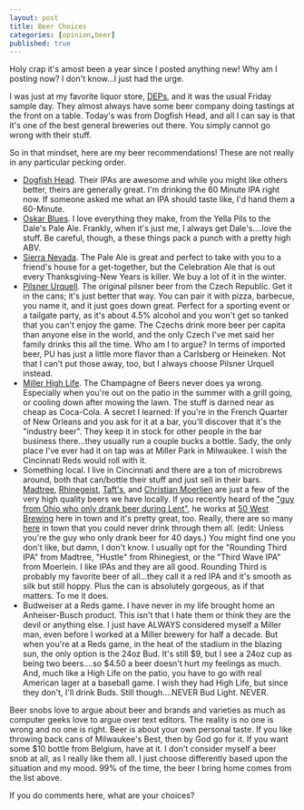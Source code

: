 ```yaml
---
layout: post
title: Beer Choices
categories: [opinion,beer]
published: true
---
```

Holy crap it's amost been a year since I posted anything new!  Why am I posting now?   I don't know...I just had the urge.

I was just at my favorite liquor store, [DEPs](https://depsfinewine.com), and it was the usual Friday sample day.   They almost always have some beer company doing tastings at the front on a table.  Today's was from Dogfish Head, and all I can say is that it's one of the best general breweries out there.  You simply cannot go wrong with their stuff.

So in that mindset, here are my beer recommendations! These are not really in any particular pecking order. 

* [Dogfish Head](https://www.dogfish.com/).  Their IPAs are awesome and while you might like others better, theirs are generally great.  I'm drinking the 60 Minute IPA right now.  If someone asked me what an IPA should taste like, I'd hand them a 60-Minute.
* [Oskar Blues](https://www.oskarblues.com/).   I love everything they make, from the Yella Pils to the Dale's Pale Ale. Frankly, when it's just me, I always get Dale's....love the stuff.  Be careful, though, a these things pack a punch with a pretty high ABV.
* [Sierra Nevada](https://www.sierranevada.com).  The Pale Ale is great and perfect to take with you to a friend's house for a get-together, but the Celebration Ale that is out every Thanksgiving-New Years is killer.  We buy a lot of it in the winter.
* [Pilsner Urquell](https://www.pilsnerurquell.com/).  The original pilsner beer from the Czech Republic.  Get it in the cans; it's just better that way.  You can pair it with pizza, barbecue, you name it, and it just goes down great.  Perfect for a sporting event or a tailgate party, as it's about 4.5% alcohol and you won't get so tanked that you can't enjoy the game. The Czechs drink more beer per capita than anyone else in the world, and the only Czech I've met said her family drinks this all the time.  Who am I to argue?  In terms of imported beer, PU has just a little more flavor than a Carlsberg or Heineken.  Not that I can't put those away, too, but I always choose Pilsner Urquell instead.
* [Miller High Life](https://www.millerhighlife.com/).  The Champagne of Beers never does ya wrong.  Especially when you're out on the patio in the summer with a grill going, or cooling down after mowing the lawn.  The stuff is darned near as cheap as Coca-Cola.  A secret I learned: If you're in the French Quarter of New Orleans and you ask for it at a bar, you'll discover that it's the "industry beer".  They keep it in stock for other people in the bar business there...they usually run a couple bucks a bottle.  Sady, the only place I've ever had it on tap was at Miller Park in Milwaukee.  I wish the Cincinnati Reds would roll with it.  
* Something local.  I live in Cincinnati and there are a ton of microbrews around, both that can/bottle their stuff and just sell in their bars.  [Madtree](https://www.madtreebrewing.com), [Rhinegeist](https://rhinegeist.com/), [Taft's](http://taftsalehouse.com/), and [Christian Moerlien](https://christianmoerlein.com/) are just a few of the very high quality beers we have locally.  If you recently heard of the ["guy from Ohio who only drank beer during Lent"](https://961kiss.iheart.com/featured/scottro/content/2019-03-14-the-lent-beer-guy-has-already-lost-a-bunch-of-weight/), he works at [50 West Brewing](https://fiftywestbrew.com/) here in town and it's pretty great, too. Really, there are so many [here](http://www.cincyweekend.com/full-list-of-cincinnati-breweries/) in town that you could never drink through them all.  (edit: Unless you're the guy who only drank beer for 40 days.)  You might find one you don't like, but damn, I don't know.  I usually opt for the "Rounding Third IPA" from Madtree, "Hustle" from Rhinegiest, or the "Third Wave IPA" from Moerlein.  I like IPAs and they are all good.  Rounding Third is probably my favorite beer of all...they call it a red IPA and it's smooth as silk but still hoppy.  Plus the can is absolutely gorgeous, as if that matters.  To me it does.
* Budweiser at a Reds game.   I have never in my life brought home an Anheiser-Busch product.  This isn't that I hate them or think they are the devil or anything else.  I just have ALWAYS considered myself a Miller man, even before I worked at a Miller brewery for half a decade. But when you're at a Reds game, in the heat of the stadium in the blazing sun, the only option is the 24oz Bud.  It's still $9, but I see a 24oz cup as being two beers....so $4.50 a beer doesn't hurt my feelings as much.  And, much like a High Life on the patio, you have to go with real American lager at a baseball game.  I wish they had High Life, but since they don't, I'll drink Buds.   Still though....NEVER Bud Light.  NEVER.

Beer snobs love to argue about beer and brands and varieties as much as computer geeks love to argue over text editors.  The reality is no one is wrong and no one is right.  Beer is about your own personal taste.   If you like throwing back cans of Milwaukee's Best, then by God go for it.  If you want some $10 bottle from Belgium, have at it.  I don't consider myself a beer snob at all, as I really like them all.   I just choose differently based upon the situation and my mood.  99% of the time, the beer I bring home comes from the list above.  

If you do comments here, what are your choices?   

